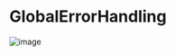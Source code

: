 # GlobalErrorHandling

![image](https://github.com/mesutde/GlobalErrorHandling/assets/16664425/8dbc127c-37da-4a82-b8b0-6d445ec3d1ce)
